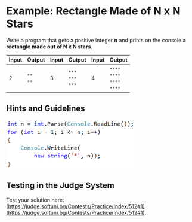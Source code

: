 # Example: Rectangle Made of N x N Stars

Write a program that gets a positive integer **n** and prints on the console **a rectangle made out of N x N stars**.

|Input|Output|Input|Output|Input|Output|
|---|---|---|---|---|---|
|2|<code>\*\*</code><br><code>\*\*</code>|3|<code>\*\*\*</code><br><code>\*\*\*</code><br><code>\*\*\*</code>|4|<code>\*\*\*\*</code><br><code>\*\*\*\*</code><br><code>\*\*\*\*</code><br><code>\*\*\*\*</code>|

## Hints and Guidelines

![](/assets/chapter-6-images/02.Rectangle-of-N-x-N-stars-01.png)

## Testing in the Judge System

Test your solution here: [https://judge.softuni.bg/Contests/Practice/Index/512#1](https://judge.softuni.bg/Contests/Practice/Index/512#1).
